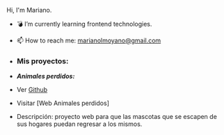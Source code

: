 Hi, I'm Mariano.

- 💣 I’m currently learning frontend technologies.
- 📫 How to reach me: marianolmoyano@gmail.com


- ### Mis proyectos:

- ***Animales perdidos:***
- Ver [Github](https://github.com/MarianoMoyano/Animales-perdidos)
- Visitar [Web Animales perdidos]
- Descripción: proyecto web para que las mascotas que se escapen de sus hogares puedan regresar a los mismos.
